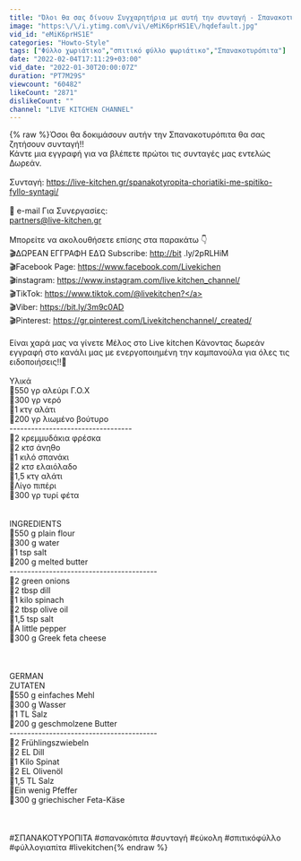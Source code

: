 ```yaml
---
title: "Όλοι θα σας δίνουν Συγχαρητήρια με αυτή την συνταγή - Σπανακοτυρόπιτα με Χωριάτικο φύλλο!"
image: "https:\/\/i.ytimg.com\/vi\/eMiK6prHS1E\/hqdefault.jpg"
vid_id: "eMiK6prHS1E"
categories: "Howto-Style"
tags: ["Φύλλο χωριάτικο","σπιτικό φύλλο ψωριάτικο","Σπανακοτυρόπιτα"]
date: "2022-02-04T17:11:29+03:00"
vid_date: "2022-01-30T20:00:07Z"
duration: "PT7M29S"
viewcount: "60482"
likeCount: "2871"
dislikeCount: ""
channel: "LIVE KITCHEN CHANNEL"
---
```

{% raw %}Όσοι θα δοκιμάσουν αυτήν την Σπανακοτυρόπιτα θα σας ζητήσουν συνταγή!!<br />Κάντε μια εγγραφή για να βλέπετε πρώτοι τις συνταγές μας εντελώς Δωρεάν.<br /><br />Συνταγή: <a rel="nofollow" target="blank" href="https://live-kitchen.gr/spanakotyropita-choriatiki-me-spitiko-fyllo-syntagi/">https://live-kitchen.gr/spanakotyropita-choriatiki-me-spitiko-fyllo-syntagi/</a><br /><br />🙏 e-mail  Για Συνεργασίες:<br /> partners@live-kitchen.gr <br /><br />Μπορείτε να ακολουθήσετε επίσης στα παρακάτω 👇<br />🎬ΔΩΡΕΑΝ ΕΓΓΡΑΦΗ ΕΔΏ  Subscribe:  <a rel="nofollow" target="blank" href="http://bit">http://bit</a> .ly/2pRLHiM<br />🎬Facebook Page: <a rel="nofollow" target="blank" href="https://www.facebook.com/Livekichen">https://www.facebook.com/Livekichen</a><br />🎬instagram: <a rel="nofollow" target="blank" href="https://www.instagram.com/live.kitchen_channel/">https://www.instagram.com/live.kitchen_channel/</a><br />🎬TikTok: <a rel="nofollow" target="blank" href="https://www.tiktok.com/@livekitchen?">https://www.tiktok.com/@livekitchen?</a><br />🎬Viber: <a rel="nofollow" target="blank" href="https://bit.ly/3m9c0AD">https://bit.ly/3m9c0AD</a> <br />🎬Pinterest: <a rel="nofollow" target="blank" href="https://gr.pinterest.com/Livekitchenchannel/_created/">https://gr.pinterest.com/Livekitchenchannel/_created/</a> <br /><br />Είναι χαρά μας να γίνετε Μέλος στο Live kitchen Κάνοντας δωρεάν εγγραφή στο κανάλι μας με ενεργοποιημένη την καμπανούλα για όλες τις ειδοποιήσεις!!🙏<br /><br />Υλικά<br />🔪550 γρ αλεύρι Γ.Ο.Χ<br />🔪300 γρ νερό<br />🔪1 κτγ αλάτι<br />🔪200 γρ λιωμένο βούτυρο<br />----------------------------------<br />🔪2 κρεμμυδάκια φρέσκα<br />🔪2 κτσ άνηθο<br />🔪1 κιλό σπανάκι<br />🔪2 κτσ ελαιόλαδο<br />🔪1,5 κτγ αλάτι<br />🔪Λίγο πιπέρι<br />🔪300 γρ τυρί φέτα<br /><br /><br />INGREDIENTS<br />🔪550 g plain flour<br />🔪300 g water<br />🔪1 tsp salt<br />🔪200 g melted butter<br />-----------------------------------------<br />🔪2 green onions<br />🔪2 tbsp dill<br />🔪1 kilo spinach<br />🔪2 tbsp olive oil<br />🔪1,5 tsp salt<br />🔪A little pepper<br />🔪300 g Greek feta cheese<br /><br /><br /><br />GERMAN<br />ZUTATEN<br />🔪550 g einfaches Mehl<br />🔪300 g Wasser<br />🔪1 TL Salz<br />🔪200 g geschmolzene Butter<br />-----------------------------------------<br />🔪2 Frühlingszwiebeln<br />🔪2 EL Dill<br />🔪1 Kilo Spinat<br />🔪2 EL Olivenöl<br />🔪1,5 TL Salz<br />🔪Ein wenig Pfeffer<br />🔪300 g griechischer Feta-Käse<br /><br /><br /><br />#ΣΠΑΝΑΚΟΤΥΡΟΠΙΤΑ #σπανακόπιτα #συνταγή #εύκολη #σπιτικόφύλλο #φύλλογιαπίτα #livekitchen{% endraw %}

